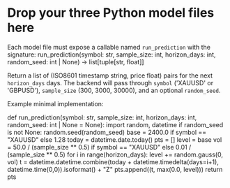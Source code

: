 # Drop your three Python model files here

Each model file must expose a callable named `run_prediction` with the signature:
    run_prediction(symbol: str, sample_size: int, horizon_days: int, random_seed: int | None) -> list[tuple[str, float]]

Return a list of (ISO8601 timestamp string, price float) pairs for the next `horizon_days` days.
The backend will pass through `symbol` ('XAUUSD' or 'GBPUSD'), `sample_size` (300, 3000, 30000), and an optional `random_seed`.

Example minimal implementation:

def run_prediction(symbol: str, sample_size: int, horizon_days: int, random_seed: int | None = None):
    import random, datetime
    if random_seed is not None:
        random.seed(random_seed)
    base = 2400.0 if symbol == "XAUUSD" else 1.28
    today = datetime.date.today()
    pts = []
    level = base
    vol = 50.0 / (sample_size ** 0.5) if symbol == "XAUUSD" else 0.01 / (sample_size ** 0.5)
    for i in range(horizon_days):
        level += random.gauss(0, vol)
        t = datetime.datetime.combine(today + datetime.timedelta(days=i+1), datetime.time(0,0)).isoformat() + "Z"
        pts.append((t, max(0.0, level)))
    return pts
